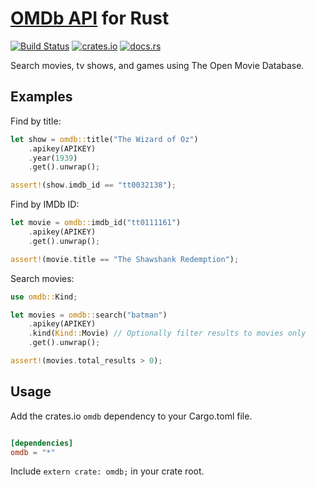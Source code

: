 # [OMDb API](https://www.omdbapi.com) for Rust
[![Build Status](https://travis-ci.org/aldrio/omdb-rs.svg?branch=master)](https://travis-ci.org/aldrio/omdb-rs)
[![crates.io](https://img.shields.io/crates/v/omdb.svg?maxAge=2592000?style=plastic)](https://crates.io/crates/omdb)
[![docs.rs](https://docs.rs/omdb/badge.svg)](https://docs.rs/crate/omdb/)

Search movies, tv shows, and games using The Open Movie Database.

## Examples

Find by title:

```rust
let show = omdb::title("The Wizard of Oz")
	.apikey(APIKEY)
	.year(1939)
	.get().unwrap();

assert!(show.imdb_id == "tt0032138");
```

Find by IMDb ID:

```rust
let movie = omdb::imdb_id("tt0111161")
	.apikey(APIKEY)
    .get().unwrap();

assert!(movie.title == "The Shawshank Redemption");
```

Search movies:

```rust
use omdb::Kind;

let movies = omdb::search("batman")
	.apikey(APIKEY)
	.kind(Kind::Movie) // Optionally filter results to movies only
	.get().unwrap();

assert!(movies.total_results > 0);
```

## Usage
Add the crates.io `omdb` dependency to your Cargo.toml file.

```toml

[dependencies]
omdb = "*"

```
Include `extern crate: omdb;` in your crate root.
